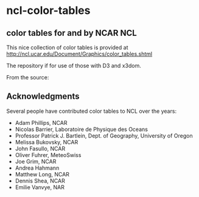 # ncl-color-tables
## color tables for and by NCAR NCL

This nice collection of color tables is provided at http://ncl.ucar.edu/Document/Graphics/color_tables.shtml

The repository if for use of those with D3 and x3dom.

From the source:

## Acknowledgments

Several people have contributed color tables to NCL over the years:

- Adam Phillips, NCAR
- Nicolas Barrier, Laboratoire de Physique des Oceans
- Professor Patrick J. Bartlein, Dept. of Geography, University of Oregon
- Melissa Bukovsky, NCAR
- John Fasullo, NCAR
- Oliver Fuhrer, MeteoSwiss
- Joe Grim, NCAR
- Andrea Hahmann
- Matthew Long, NCAR
- Dennis Shea, NCAR
- Emilie Vanvye, NAR
